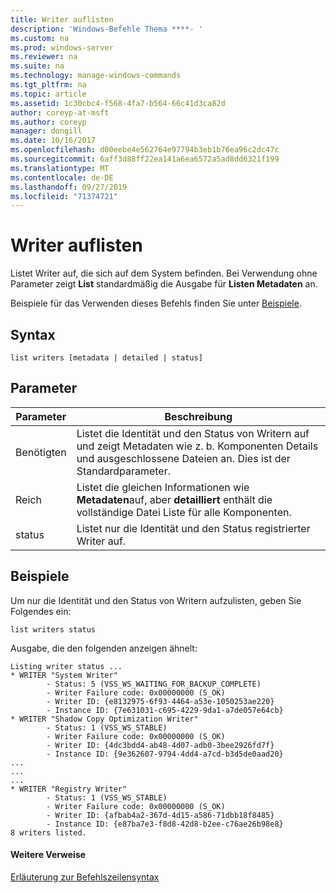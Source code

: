 ```yaml
---
title: Writer auflisten
description: 'Windows-Befehle Thema ****- '
ms.custom: na
ms.prod: windows-server
ms.reviewer: na
ms.suite: na
ms.technology: manage-windows-commands
ms.tgt_pltfrm: na
ms.topic: article
ms.assetid: 1c30cbc4-f568-4fa7-b564-66c41d3ca82d
author: coreyp-at-msft
ms.author: coreyp
manager: dongill
ms.date: 10/16/2017
ms.openlocfilehash: d00eebe4e562764e97794b3eb1b76ea96c2dc47c
ms.sourcegitcommit: 6aff3d88ff22ea141a6ea6572a5ad8dd6321f199
ms.translationtype: MT
ms.contentlocale: de-DE
ms.lasthandoff: 09/27/2019
ms.locfileid: "71374721"
---
```

# <a name="list-writers"></a>Writer auflisten



Listet Writer auf, die sich auf dem System befinden. Bei Verwendung ohne Parameter zeigt **List** standardmäßig die Ausgabe für **Listen Metadaten** an.

Beispiele für das Verwenden dieses Befehls finden Sie unter [Beispiele](#BKMK_examples).

## <a name="syntax"></a>Syntax

```
list writers [metadata | detailed | status]
```

## <a name="parameters"></a>Parameter

|Parameter|Beschreibung|
|---------|-----------|
|Benötigten|Listet die Identität und den Status von Writern auf und zeigt Metadaten wie z. b. Komponenten Details und ausgeschlossene Dateien an. Dies ist der Standardparameter.|
|Reich|Listet die gleichen Informationen wie **Metadaten**auf, aber **detailliert** enthält die vollständige Datei Liste für alle Komponenten.|
|status|Listet nur die Identität und den Status registrierter Writer auf.|

## <a name="BKMK_examples"></a>Beispiele

Um nur die Identität und den Status von Writern aufzulisten, geben Sie Folgendes ein:
```
list writers status
```
Ausgabe, die den folgenden anzeigen ähnelt:
```
Listing writer status ...
* WRITER "System Writer"
        - Status: 5 (VSS_WS_WAITING_FOR_BACKUP_COMPLETE)
        - Writer Failure code: 0x00000000 (S_OK)
        - Writer ID: {e8132975-6f93-4464-a53e-1050253ae220}
        - Instance ID: {7e631031-c695-4229-9da1-a7de057e64cb}
* WRITER "Shadow Copy Optimization Writer"
        - Status: 1 (VSS_WS_STABLE)
        - Writer Failure code: 0x00000000 (S_OK)
        - Writer ID: {4dc3bdd4-ab48-4d07-adb0-3bee2926fd7f}
        - Instance ID: {9e362607-9794-4dd4-a7cd-b3d5de0aad20}
...
...
...
* WRITER "Registry Writer"
        - Status: 1 (VSS_WS_STABLE)
        - Writer Failure code: 0x00000000 (S_OK)
        - Writer ID: {afbab4a2-367d-4d15-a586-71dbb18f8485}
        - Instance ID: {e87ba7e3-f8d8-42d8-b2ee-c76ae26b98e8}
8 writers listed. 
```

#### <a name="additional-references"></a>Weitere Verweise

[Erläuterung zur Befehlszeilensyntax](command-line-syntax-key.md)
